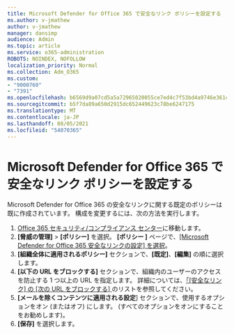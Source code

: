 ```yaml
---
title: Microsoft Defender for Office 365 で安全なリンク ポリシーを設定する
ms.author: v-jmathew
author: v-jmathew
manager: dansimp
audience: Admin
ms.topic: article
ms.service: o365-administration
ROBOTS: NOINDEX, NOFOLLOW
localization_priority: Normal
ms.collection: Adm_O365
ms.custom:
- "9000760"
- "7391"
ms.openlocfilehash: b6569d9a07cd5a5a72965020055ce7ed4c7f53bd4a9746e361c805c8410c0cde
ms.sourcegitcommit: b5f7da89a650d2915dc652449623c78be6247175
ms.translationtype: MT
ms.contentlocale: ja-JP
ms.lasthandoff: 08/05/2021
ms.locfileid: "54070365"
---
```

# <a name="set-up-safe-link-policies-in-microsoft-defender-for-office-365"></a>Microsoft Defender for Office 365 で安全なリンク ポリシーを設定する

Microsoft Defender for Office 365 の安全なリンクに関する既定のポリシーは既に作成されています。 構成を変更するには、次の方法を実行します。

1. [Office 365 セキュリティ/コンプライアンス センター](https://go.microsoft.com/fwlink/p/?linkid=2077143)に移動します。
2. **[脅威の管理]** > **[ポリシー]** を選択。 **[ポリシー ]** ページで、[[Microsoft Defender for Office 365 安全なリンクの設定] を選択](https://go.microsoft.com/fwlink/?linkid=2101058)。
3. **[組織全体に適用されるポリシー]** セクションで、**[既定]**、**[編集]** の順に選択します。
4. **[以下の URL をブロックする]** セクションで、組織内のユーザーのアクセスを防止する 1 つ以上の URL を指定します。 詳細については、[「[安全なリンク] の [次の URL をブロックする] ](https://go.microsoft.com/fwlink/?linkid=2092123)のリストを参照してください。
5. **[メールを除くコンテンツに適用される設定**] セクションで、使用するオプションをオン (またはオフ) にします。 (すべてのオプションをオンにすることをお勧めします)。
6. **[保存]** を選択します。
